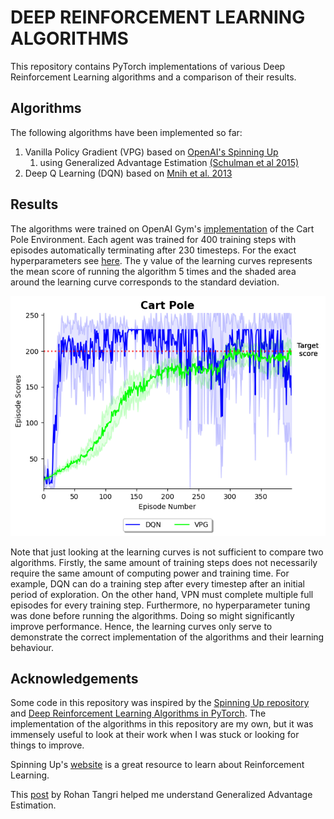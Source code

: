 # DEEP REINFORCEMENT LEARNING ALGORITHMS
This repository contains PyTorch implementations of various Deep Reinforcement Learning algorithms and a comparison of
their results.


## Algorithms
The following algorithms have been implemented so far:

1. Vanilla Policy Gradient (VPG) based on [OpenAI's Spinning Up](https://spinningup.openai.com/en/latest/algorithms/vpg.html)
   1. using Generalized Advantage Estimation [(Schulman et al 2015)](https://arxiv.org/abs/1506.02438)
2. Deep Q Learning (DQN) based on [Mnih et al. 2013](https://arxiv.org/pdf/1312.5602.pdf)  

## Results
The algorithms were trained on OpenAI Gym's [implementation](https://www.gymlibrary.ml/environments/classic_control/cart_pole/) 
of the Cart Pole Environment. Each agent was trained for 400 training steps with episodes automatically terminating after 
230 timesteps. For the exact hyperparameters see [here](train_all_for_cartpole.py). The y value of the learning curves 
represents the mean score of running the algorithm 5 times and the shaded area around the learning curve corresponds to 
the standard deviation. 

![CartPole Results](results/results.png)

Note that just looking at the learning curves is not sufficient to compare two algorithms. Firstly, the same amount of 
training steps does not necessarily require the same amount of computing power and training time. For example, DQN can do
a training step after every timestep after an initial period of exploration. On the other hand, VPN must complete multiple 
full episodes for every training step. Furthermore, no hyperparameter tuning was done before running the algorithms. Doing
so might significantly improve performance. Hence, the learning curves only serve to demonstrate the correct implementation
of the algorithms and their learning behaviour.

## Acknowledgements
Some code in this repository was inspired by the [Spinning Up repository](https://github.com/openai/spinningup)
and [Deep Reinforcement Learning Algorithms in PyTorch](https://github.com/p-christ/Deep-Reinforcement-Learning-Algorithms-with-PyTorch).
The implementation of the algorithms in this repository are my own, but it was immensely useful to look at their work when I was stuck or looking
for things to improve.

Spinning Up's [website](https://spinningup.openai.com/en/latest/index.html) is a great resource to learn about Reinforcement Learning.

This [post](https://towardsdatascience.com/generalized-advantage-estimate-maths-and-code-b5d5bd3ce737) by Rohan Tangri helped me understand 
Generalized Advantage Estimation.